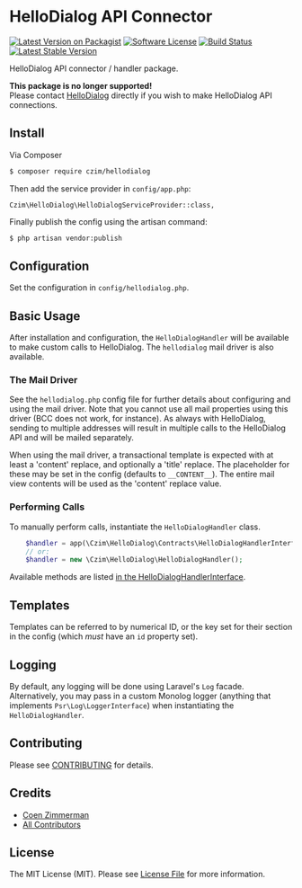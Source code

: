 # HelloDialog API Connector 

[![Latest Version on Packagist][ico-version]][link-packagist]
[![Software License][ico-license]](LICENSE.md)
[![Build Status](https://travis-ci.org/czim/hellodialog.svg?branch=master)](https://travis-ci.org/czim/hellodialog)
[![Latest Stable Version](http://img.shields.io/packagist/v/czim/hellodialog.svg)](https://packagist.org/packages/czim/hellodialog)

HelloDialog API connector / handler package.


**This package is no longer supported!**  
Please contact [HelloDialog](https://www.hellodialog.nl) directly if you wish to make HelloDialog API connections. 




## Install

Via Composer

``` bash
$ composer require czim/hellodialog
```

Then add the service provider in `config/app.php`:

    Czim\HelloDialog\HelloDialogServiceProvider::class,

Finally publish the config using the artisan command:

```bash
$ php artisan vendor:publish
```

## Configuration

Set the configuration in `config/hellodialog.php`.


## Basic Usage

After installation and configuration, the `HelloDialogHandler` will be available to make custom calls to HelloDialog. The `hellodialog` mail driver is also available.

### The Mail Driver

See the `hellodialog.php` config file for further details about configuring and using the mail driver.
Note that you cannot use all mail properties using this driver (BCC does not work, for instance). 
As always with HelloDialog, sending to multiple addresses will result in multiple calls to the HelloDialog API and will be mailed separately. 

When using the mail driver, a transactional template is expected with at least a 'content' replace, and optionally a 'title' replace. The placeholder for these may be set in the config (defaults to `__CONTENT__`). The entire mail view contents will be used as the 'content' replace value.

### Performing Calls

To manually perform calls, instantiate the `HelloDialogHandler` class.

```php
    $handler = app(\Czim\HelloDialog\Contracts\HelloDialogHandlerInterface::class);
    // or:
    $handler = new \Czim\HelloDialog\HelloDialogHandler();
```

Available methods are listed [in the HelloDialogHandlerInterface](https://github.com/czim/hellodialog/blob/master/src/Contracts/HelloDialogHandlerInterface.php).


## Templates

Templates can be referred to by numerical ID, or the key set for their section in the config (which *must* have an `id` property set).

## Logging

By default, any logging will be done using Laravel's `Log` facade.
Alternatively, you may pass in a custom Monolog logger (anything that implements `Psr\Log\LoggerInterface`) when instantiating the `HelloDialogHandler`.


## Contributing

Please see [CONTRIBUTING](CONTRIBUTING.md) for details.


## Credits

- [Coen Zimmerman][link-author]
- [All Contributors][link-contributors]

## License

The MIT License (MIT). Please see [License File](LICENSE.md) for more information.

[ico-version]: https://img.shields.io/packagist/v/czim/hellodialog.svg?style=flat-square
[ico-license]: https://img.shields.io/badge/license-MIT-brightgreen.svg?style=flat-square
[ico-downloads]: https://img.shields.io/packagist/dt/czim/hellodialog.svg?style=flat-square

[link-packagist]: https://packagist.org/packages/czim/hellodialog
[link-downloads]: https://packagist.org/packages/czim/hellodialog
[link-author]: https://github.com/czim
[link-contributors]: ../../contributors
